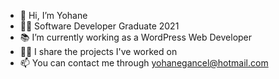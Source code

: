 - 👋 Hi, I’m Yohane
- 👩‍🎓 Software Developer Graduate 2021
- 📚 I’m currently working as a WordPress Web Developer
- 👩‍💻 I share the projects I've worked on
- 📫 You can contact me through yohanegancel@hotmail.com

<!---
yohaneneumann/yohaneneumann is a ✨ special ✨ repository because its `README.md` (this file) appears on your GitHub profile.
You can click the Preview link to take a look at your changes.
--->
